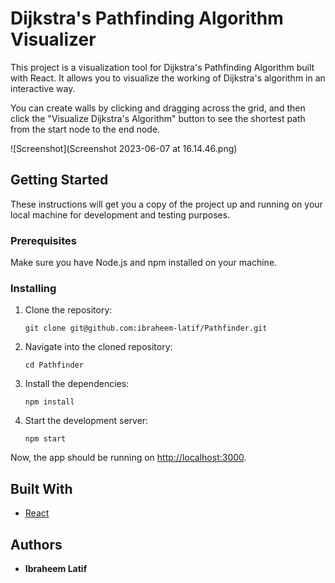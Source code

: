 # Dijkstra's Pathfinding Algorithm Visualizer

This project is a visualization tool for Dijkstra's Pathfinding Algorithm built with React. It allows you to visualize the working of Dijkstra's algorithm in an interactive way. 

You can create walls by clicking and dragging across the grid, and then click the "Visualize Dijkstra's Algorithm" button to see the shortest path from the start node to the end node.

![Screenshot](Screenshot 2023-06-07 at 16.14.46.png)

## Getting Started

These instructions will get you a copy of the project up and running on your local machine for development and testing purposes.

### Prerequisites

Make sure you have Node.js and npm installed on your machine.

### Installing

1. Clone the repository:
    ```
    git clone git@github.com:ibraheem-latif/Pathfinder.git
    ```
2. Navigate into the cloned repository:
    ```
    cd Pathfinder
    ```
3. Install the dependencies:
    ```
    npm install
    ```
4. Start the development server:
    ```
    npm start
    ```

Now, the app should be running on [http://localhost:3000](http://localhost:3000).

## Built With

- [React](https://reactjs.org/)

## Authors

- **Ibraheem Latif**



